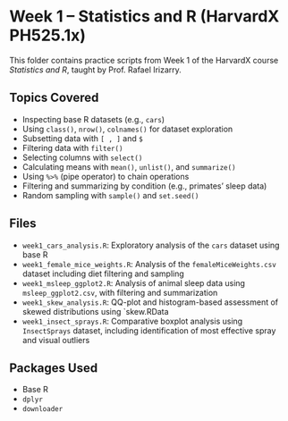 # Week 1 – Statistics and R (HarvardX PH525.1x)

This folder contains practice scripts from Week 1 of the HarvardX course *Statistics and R*, taught by Prof. Rafael Irizarry.

## Topics Covered

- Inspecting base R datasets (e.g., `cars`)
- Using `class()`, `nrow()`, `colnames()` for dataset exploration
- Subsetting data with `[ , ]` and `$`
- Filtering data with `filter()`
- Selecting columns with `select()`
- Calculating means with `mean()`, `unlist()`, and `summarize()`
- Using `%>%` (pipe operator) to chain operations
- Filtering and summarizing by condition (e.g., primates’ sleep data)
- Random sampling with `sample()` and `set.seed()`

## Files

- `week1_cars_analysis.R`: Exploratory analysis of the `cars` dataset using base R
- `week1_female_mice_weights.R`: Analysis of the `femaleMiceWeights.csv` dataset including diet filtering and sampling
- `week1_msleep_ggplot2.R`: Analysis of animal sleep data using `msleep_ggplot2.csv`, with filtering and summarization
- `week1_skew_analysis.R`: QQ-plot and histogram-based assessment of skewed distributions using `skew.RData
- `week1_insect_sprays.R`: Comparative boxplot analysis using `InsectSprays` dataset, including identification of most effective spray and visual outliers

## Packages Used

- Base R
- `dplyr`
- `downloader`
